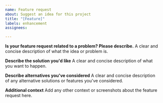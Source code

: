 ```yaml
---
name: Feature request
about: Suggest an idea for this project
title: "[Feature]"
labels: enhancement
assignees: 

---
```


**Is your feature request related to a problem? Please describe.**
A clear and concise description of what the idea or problem is.

**Describe the solution you'd like**
A clear and concise description of what you want to happen.

**Describe alternatives you've considered**
A clear and concise description of any alternative solutions or features you've considered.

**Additional context**
Add any other context or screenshots about the feature request here.
